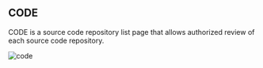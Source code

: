 ## CODE

CODE is a source code repository list page that allows authorized
review of each source code repository.

![code](/assets/image8.png)